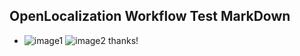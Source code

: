## OpenLocalization Workflow Test MarkDown
* ![image1](.\7e4f1dc3-cd7c-4851-bcf9-697f00a98224.PNG)   ![image2](.\7835bb5a-93ed-49e3-80a9-5aa552d632ae.png) 
thanks!